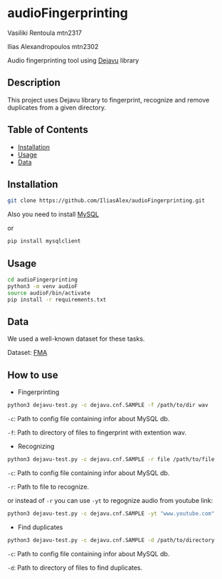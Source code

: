 # audioFingerprinting
Vasiliki Rentoula mtn2317

Ilias Alexandropoulos mtn2302

Audio fingerprinting tool using [Dejavu](https://github.com/worldveil/dejavu) library

## Description
This project uses Dejavu library to fingerprint, recognize and remove duplicates from a given directory.

## Table of Contents

- [Installation](#installation)
- [Usage](#usage)
- [Data](#data)

## Installation

```bash
git clone https://github.com/IliasAlex/audioFingerprinting.git
```

Also you need to install [MySQL](https://www.mysql.com/downloads/)

or 

```bash
pip install mysqlclient
```

## Usage
```bash
cd audioFingerprinting
python3 -m venv audioF
source audioF/bin/activate
pip install -r requirements.txt
```

## Data
We used a well-known dataset for these tasks. 

Dataset: [FMA](https://github.com/mdeff/fma)

## How to use

- Fingerprinting
```bash
python3 dejavu-test.py -c dejavu.cnf.SAMPLE -f /path/to/dir wav
```
`-c`: Path to config file containing infor about MySQL db.

`-f`: Path to directory of files to fingerprint with extention wav.

- Recognizing
```bash
python3 dejavu-test.py -c dejavu.cnf.SAMPLE -r file /path/to/file 
```
`-c`: Path to config file containing infor about MySQL db.

`-r`: Path to file to recognize.

or instead of `-r` you can use `-yt` to regognize audio from youtube link:

```bash
python3 dejavu-test.py -c dejavu.cnf.SAMPLE -yt "www.youtube.com" 
```

- Find duplicates
```bash
python3 dejavu-test.py -c dejavu.cnf.SAMPLE -d /path/to/directory 
```

`-c`: Path to config file containing infor about MySQL db.

`-d`: Path to directory of files to find duplicates.
